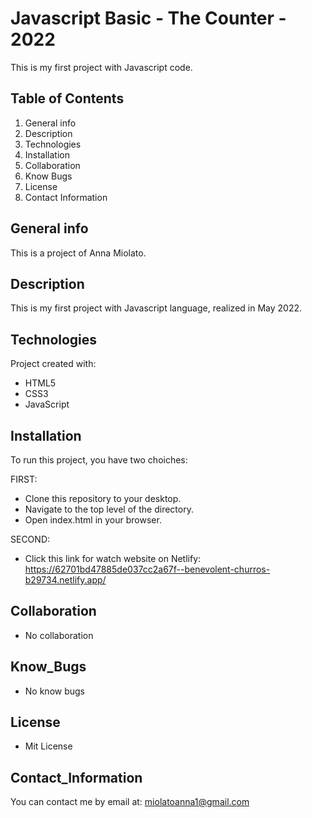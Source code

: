 # Javascript Basic - The Counter - 2022
This is my first project with Javascript code.

## Table of Contents
1. General info
2. Description
3. Technologies
4. Installation
5. Collaboration
6. Know Bugs
7. License
8. Contact Information

## General info
This is a project of Anna Miolato.

## Description
This is my first project with Javascript language, realized in May 2022.

## Technologies
Project created with:
* HTML5
* CSS3
* JavaScript

## Installation
To run this project, you have two choiches:

FIRST:
* Clone this repository to your desktop.
* Navigate to the top level of the directory.
* Open index.html in your browser.

SECOND: 
* Click this link for watch website on Netlify: https://62701bd47885de037cc2a67f--benevolent-churros-b29734.netlify.app/

## Collaboration
* No collaboration

## Know_Bugs
* No know bugs

## License
* Mit License

## Contact_Information
You can contact me by email at: miolatoanna1@gmail.com


